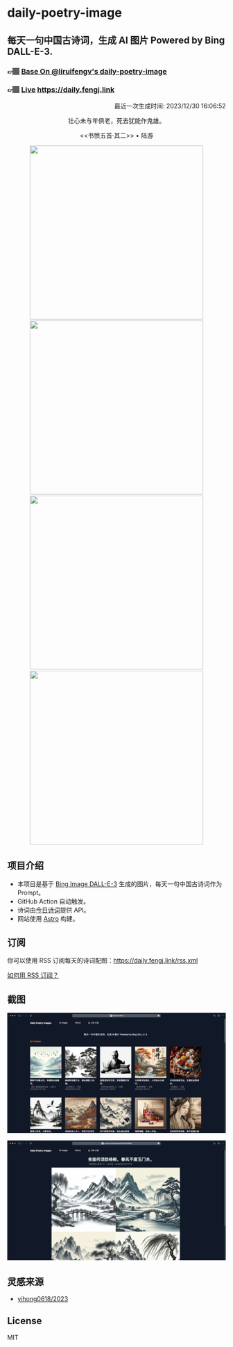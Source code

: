 
# daily-poetry-image

## 每天一句中国古诗词，生成 AI 图片 Powered by Bing DALL-E-3.

### 👉🏽 [Base On @liruifengv's daily-poetry-image](https://github.com/liruifengv/daily-poetry-image)

### 👉🏽 [Live](https://daily.fengj.link) https://daily.fengj.link

<p align="right">
  最近一次生成时间: 2023/12/30 16:06:52
</p>
<p align="center">
壮心未与年俱老，死去犹能作鬼雄。
</p>
<p align="center">
<<书愤五首·其二>> • 陆游
</p>
<p align="center">
<img src="https://tse1.mm.bing.net/th/id/OIG.UOH6ym7TmoEaYQhpmdB5" height="400" width="400" />
<img src="https://tse1.mm.bing.net/th/id/OIG.dGE7XYt8Y_BGK6SHlOIP" height="400" width="400" />
<img src="https://tse1.mm.bing.net/th/id/OIG.jtbd1LUbg.S2PoPmTcUI" height="400" width="400" />
<img src="https://tse3.mm.bing.net/th/id/OIG.YnrHXSr2AjAmKNtWe.Uv" height="400" width="400" />
</p>

## 项目介绍

-   本项目是基于 [Bing Image DALL-E-3](https://www.bing.com/images/create) 生成的图片，每天一句中国古诗词作为 Prompt。
-   GitHub Action 自动触发。
-   诗词由[今日诗词](https://www.jinrishici.com/)提供 API。
-   网站使用 [Astro](https://astro.build) 构建。

## 订阅

你可以使用 RSS 订阅每天的诗词配图：https://daily.fengj.link/rss.xml

[如何用 RSS 订阅？](https://zhuanlan.zhihu.com/p/55026716)

## 截图

![图片列表](./screenshots/Snipaste_2023-12-28_21-00-26.png)

![图片详情](./screenshots/Snipaste_2023-12-28_21-00-53.png)

## 灵感来源

-   [yihong0618/2023](https://github.com/yihong0618/2023)

## License

MIT
